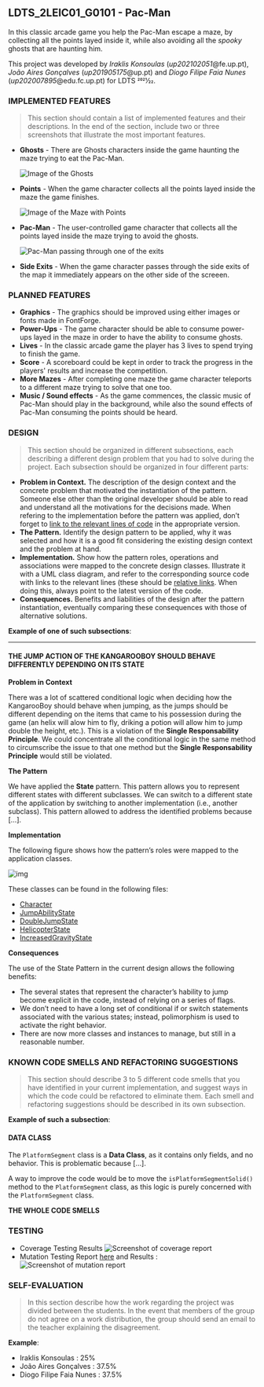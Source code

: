 ## LDTS_2LEIC01_G0101 - Pac-Man

In this classic arcade game you help the Pac-Man escape a maze, by collecting all the points layed inside it, while also avoiding all the *spooky* ghosts that are haunting him.

This project was developed by *Iraklis Konsoulas* (*up202102051*@fe.up.pt), *João Aires Gonçalves* (*up201905175*@up.pt) and *Diogo Filipe Faia Nunes* (*up202007895*@edu.fc.up.pt) for LDTS 2021⁄22.

### IMPLEMENTED FEATURES

> This section should contain a list of implemented features and their descriptions. In the end of the section, include two or three screenshots that illustrate the most important features.

- **Ghosts** - There are Ghosts characters inside the game haunting the maze trying to eat the Pac-Man.
    
    ![Image of the Ghosts](./ghosts.png)
- **Points** - When the game character collects all the points layed inside the maze the game finishes.

    ![Image of the Maze with Points](./points.png)
- **Pac-Man** - The user-controlled game character that collects all the points layed inside the maze trying to avoid the ghosts.

    ![Pac-Man passing through one of the exits](./sideExits.png)
- **Side Exits** - When the game character passes through the side exits of the map it immediately appears on the other side of the screeen.

### PLANNED FEATURES

- **Graphics** - The graphics should be improved using either images or fonts made in FontForge.
- **Power-Ups** - The game character should be able to consume power-ups layed in the maze in order to have the ability to consume ghosts.
- **Lives** - In the classic arcade game the player has 3 lives to spend trying to finish the game.
- **Score** - A scoreboard could be kept in order to track the progress in the players' results and increase the competition.
- **More Mazes** - After completing one maze the game character teleports to a different maze trying to solve that one too.
- **Music / Sound effects** - As the game commences, the classic music of Pac-Man should play in the background, while also the sound effects of Pac-Man consuming the points should be heard.

### DESIGN

> This section should be organized in different subsections, each describing a different design problem that you had to solve during the project. Each subsection should be organized in four different parts:

- **Problem in Context.** The description of the design context and the concrete problem that motivated the instantiation of the pattern. Someone else other than the original developer should be able to read and understand all the motivations for the decisions made. When refering to the implementation before the pattern was applied, don’t forget to [link to the relevant lines of code](https://help.github.com/en/articles/creating-a-permanent-link-to-a-code-snippet) in the appropriate version.
- **The Pattern.** Identify the design pattern to be applied, why it was selected and how it is a good fit considering the existing design context and the problem at hand.
- **Implementation.** Show how the pattern roles, operations and associations were mapped to the concrete design classes. Illustrate it with a UML class diagram, and refer to the corresponding source code with links to the relevant lines (these should be [relative links](https://help.github.com/en/articles/about-readmes#relative-links-and-image-paths-in-readme-files). When doing this, always point to the latest version of the code.
- **Consequences.** Benefits and liabilities of the design after the pattern instantiation, eventually comparing these consequences with those of alternative solutions.

**Example of one of such subsections**:

------

#### THE JUMP ACTION OF THE KANGAROOBOY SHOULD BEHAVE DIFFERENTLY DEPENDING ON ITS STATE

**Problem in Context**

There was a lot of scattered conditional logic when deciding how the KangarooBoy should behave when jumping, as the jumps should be different depending on the items that came to his possession during the game (an helix will alow him to fly, driking a potion will allow him to jump double the height, etc.). This is a violation of the **Single Responsability Principle**. We could concentrate all the conditional logic in the same method to circumscribe the issue to that one method but the **Single Responsability Principle** would still be violated.

**The Pattern**

We have applied the **State** pattern. This pattern allows you to represent different states with different subclasses. We can switch to a different state of the application by switching to another implementation (i.e., another subclass). This pattern allowed to address the identified problems because […].

**Implementation**

The following figure shows how the pattern’s roles were mapped to the application classes.

![img](https://www.fe.up.pt/~arestivo/page/img/examples/lpoo/state.svg)

These classes can be found in the following files:

- [Character](https://web.fe.up.pt/~arestivo/page/courses/2021/lpoo/template/src/main/java/Character.java)
- [JumpAbilityState](https://web.fe.up.pt/~arestivo/page/courses/2021/lpoo/template/src/main/java/JumpAbilityState.java)
- [DoubleJumpState](https://web.fe.up.pt/~arestivo/page/courses/2021/lpoo/template/src/main/java/DoubleJumpState.java)
- [HelicopterState](https://web.fe.up.pt/~arestivo/page/courses/2021/lpoo/template/src/main/java/HelicopterState.java)
- [IncreasedGravityState](https://web.fe.up.pt/~arestivo/page/courses/2021/lpoo/template/src/main/java/IncreasedGravityState.java)

**Consequences**

The use of the State Pattern in the current design allows the following benefits:

- The several states that represent the character’s hability to jump become explicit in the code, instead of relying on a series of flags.
- We don’t need to have a long set of conditional if or switch statements associated with the various states; instead, polimorphism is used to activate the right behavior.
- There are now more classes and instances to manage, but still in a reasonable number.

### KNOWN CODE SMELLS AND REFACTORING SUGGESTIONS

> This section should describe 3 to 5 different code smells that you have identified in your current implementation, and suggest ways in which the code could be refactored to eliminate them. Each smell and refactoring suggestions should be described in its own subsection.

**Example of such a subsection**:

#### DATA CLASS

The `PlatformSegment` class is a **Data Class**, as it contains only fields, and no behavior. This is problematic because […].

A way to improve the code would be to move the `isPlatformSegmentSolid()` method to the `PlatformSegment` class, as this logic is purely concerned with the `PlatformSegment` class.

**THE WHOLE CODE SMELLS**

### TESTING

- Coverage Testing Results
![Screenshot of coverage report](./TestCoverage.png)
- Mutation Testing Report [here]() and Results :
![Screenshot of mutation report]()

### SELF-EVALUATION

> In this section describe how the work regarding the project was divided between the students. In the event that members of the group do not agree on a work distribution, the group should send an email to the teacher explaining the disagreement.

**Example**:

- Iraklis Konsoulas : 25%
- João Aires Gonçalves : 37.5%
- Diogo Filipe Faia Nunes : 37.5%
